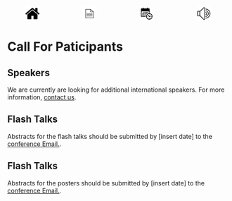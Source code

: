 <div style="display: grid; grid-template-columns: repeat(4, auto); justify-items: center; column-gap: 1rem;">
  <a href="https://kfir4444.github.io/tcesc/"><img src="./photos/logo/home.png" alt="Home" width="32" height="32"></a>
  <a href="https://kfir4444.github.io/tcesc/call-for-Participants.html"><img src="./photos/logo/paper.png" alt="call-for-Participants" width="32" height="32"></a>
  <a href="https://kfir4444.github.io/tcesc/program-schedule.html"><img src="./photos/logo/schedule.png" alt="program" width="32" height="32"></a>
  <a href="https://kfir4444.github.io/tcesc/speakers.html"><img src="./photos/logo/speakers.png" alt="speakers" width="32" height="32"></a>
</div>


# Call For Paticipants

## Speakers
We are currently are looking for additional international speakers. For more information, [contact us](mailto:tcesc@campus.technion.ac.il).

## Flash Talks
Abstracts for the flash talks should be submitted by [insert date] to the [conference Email.](mailto:tcesc@campus.technion.ac.il).

## Flash Talks
Abstracts for the posters should be submitted by [insert date] to the [conference Email.](mailto:tcesc@campus.technion.ac.il).